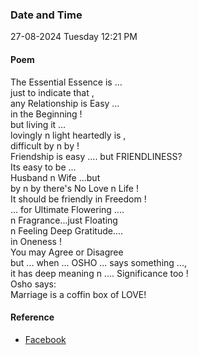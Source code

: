### Date and Time

27-08-2024 Tuesday 12:21 PM

#### Poem

The Essential Essence is … <br />
just to indicate that , <br />
any Relationship is Easy … <br />
in the Beginning ! <br />
but living it … <br />
lovingly n light heartedly is , <br />
difficult by n by ! <br />
Friendship is easy .... but FRIENDLINESS? <br />
Its easy to be ... <br />
Husband n Wife ...but <br />
by n by there's No Love n Life ! <br />
It should be friendly in Freedom ! <br />
... for Ultimate Flowering .... <br />
n Fragrance...just Floating <br />
n Feeling Deep Gratitude.... <br />
in Oneness ! <br />
You may Agree or Disagree <br />
but ... when ... OSHO ... says something ..., <br />
it has deep meaning n .... Significance too ! <br />
Osho says: <br />
Marriage is a coffin box of LOVE!

#### Reference

* [Facebook](https://www.facebook.com/share/v/bs3XA597dxtkJaSU/?mibextid=xfxF2i)
